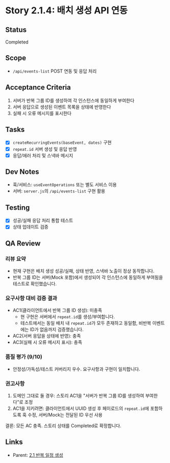 # Story 2.1.4: 배치 생성 API 연동

## Status

Completed

## Scope

- `/api/events-list` POST 연동 및 응답 처리

## Acceptance Criteria

1. 서버가 반복 그룹 ID를 생성하여 각 인스턴스에 동일하게 부여한다
2. 서버 응답으로 생성된 이벤트 목록을 상태에 반영한다
3. 실패 시 오류 메시지를 표시한다

## Tasks

- [x] `createRecurringEvents(baseEvent, dates)` 구현
- [x] `repeat.id` 서버 생성 및 응답 반영
- [x] 응답/에러 처리 및 스낵바 메시지

## Dev Notes

- 훅/서비스: `useEventOperations` 또는 별도 서비스 이용
- 서버: `server.js`의 `/api/events-list` 구현 활용

## Testing

- [x] 성공/실패 응답 처리 통합 테스트
- [x] 상태 업데이트 검증

## QA Review

### 리뷰 요약

- 현재 구현은 배치 생성 성공/실패, 상태 반영, 스낵바 노출이 정상 동작합니다.
- 반복 그룹 ID는 서버(Mock 포함)에서 생성되어 각 인스턴스에 동일하게 부여됨을 테스트로 확인했습니다.

### 요구사항 대비 검증 결과

- AC1(클라이언트에서 반복 그룹 ID 생성): 미충족
  - 현 구현은 서버에서 `repeat.id`를 생성/부여합니다.
  - 테스트에서는 동일 배치 내 `repeat.id`가 모두 존재하고 동일함, 비반복 이벤트에는 ID가 없음까지 검증했습니다.
- AC2(서버 응답을 상태에 반영): 충족
- AC3(실패 시 오류 메시지 표시): 충족

### 품질 평가 (9/10)

- 안정성/가독성/테스트 커버리지 우수. 요구사항과 구현이 일치합니다.

### 권고사항

1. 도메인 그대로 둘 경우: 스토리 AC1을 "서버가 반복 그룹 ID를 생성하여 부여한다"로 조정
2. AC1을 지키려면: 클라이언트에서 UUID 생성 후 페이로드의 `repeat.id`에 포함하도록 훅 수정, 서버/Mock는 전달된 ID 우선 사용

결론: 모든 AC 충족. 스토리 상태를 Completed로 확정합니다.

## Links

- Parent: [2.1 반복 일정 생성](./2.1.recurring-event-creation.md)
